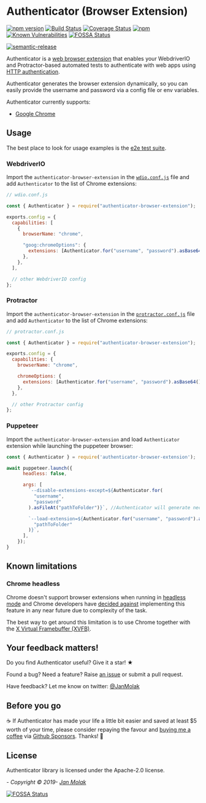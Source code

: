 # Authenticator (Browser Extension)

[![npm version](https://badge.fury.io/js/authenticator-browser-extension.svg)](https://badge.fury.io/js/authenticator-browser-extension)
[![Build Status](https://travis-ci.org/jan-molak/authenticator-browser-extension.svg?branch=master)](https://travis-ci.org/jan-molak/authenticator-browser-extension)
[![Coverage Status](https://coveralls.io/repos/github/jan-molak/authenticator-browser-extension/badge.svg)](https://coveralls.io/github/jan-molak/authenticator-browser-extension)
[![npm](https://img.shields.io/npm/dm/authenticator-browser-extension.svg)](https://npm-stat.com/charts.html?package=authenticator-browser-extension)
[![Known Vulnerabilities](https://snyk.io/test/github/jan-molak/authenticator-browser-extension/badge.svg)](https://snyk.io/test/github/jan-molak/authenticator-browser-extension)
[![FOSSA Status](https://app.fossa.io/api/projects/git%2Bgithub.com%2Fjan-molak%2Fauthenticator-browser-extension.svg?type=shield)](https://app.fossa.io/projects/git%2Bgithub.com%2Fjan-molak%2Fauthenticator-browser-extension?ref=badge_shield)

[![semantic-release](https://img.shields.io/badge/%20%20%F0%9F%93%A6%F0%9F%9A%80-semantic--release-e10079.svg)](https://github.com/semantic-release/semantic-release)

Authenticator is a [web browser extension](https://developer.mozilla.org/en-US/docs/Mozilla/Add-ons/WebExtensions)
that enables your WebdriverIO and Protractor-based automated tests to authenticate with web apps
using [HTTP authentication](https://developer.mozilla.org/en-US/docs/Web/HTTP/Authentication).

Authenticator generates the browser extension dynamically, so you can easily provide the username and password
via a config file or env variables.

Authenticator currently supports:

- [Google Chrome](https://www.google.co.uk/chrome/)

## Usage

The best place to look for usage examples is the [e2e test suite](https://github.com/jan-molak/authenticator-browser-extension/tree/master/e2e).

### WebdriverIO

Import the `authenticator-browser-extension` in the [`wdio.conf.js`](https://webdriver.io/docs/options.html) file and add `Authenticator` to the list of Chrome extensions:

```javascript
// wdio.conf.js

const { Authenticator } = require("authenticator-browser-extension");

exports.config = {
  capabilities: [
    {
      browserName: "chrome",

      "goog:chromeOptions": {
        extensions: [Authenticator.for("username", "password").asBase64()],
      },
    },
  ],

  // other WebdriverIO config
};
```

### Protractor

Import the `authenticator-browser-extension` in the [`protractor.conf.js`](https://www.protractortest.org/#/api-overview#example-config-file) file and add `Authenticator` to the list of Chrome extensions:

```javascript
// protractor.conf.js

const { Authenticator } = require("authenticator-browser-extension");

exports.config = {
  capabilities: {
    browserName: "chrome",

    chromeOptions: {
      extensions: [Authenticator.for("username", "password").asBase64()],
    },
  },

  // other Protractor config
};
```

### Puppeteer

Import the `authenticator-browser-extension` and load `Authenticator` extension while launching the puppeteer browser:

```javascript
const { Authenticator } = require('authenticator-browser-extension');

await puppeteer.launch({
      headless: false,

      args: [
        `--disable-extensions-except=${Authenticator.for(
          "username",
          "password"
        ).asFileAt("pathToFolder")}`, //Authenticator will generate necessary files in pathToFolder

        `--load-extension=${Authenticator.for("username", "password").asFileAt(
          "pathToFolder"
        )}`,
      ],
    });
}
```

## Known limitations

### Chrome headless

Chrome doesn't support browser extensions when running in [headless mode](https://developers.google.com/web/updates/2017/04/headless-chrome) and Chrome developers have [decided against](https://bugs.chromium.org/p/chromium/issues/detail?id=706008#c5) implementing this feature in any near future due to complexity of the task.

The best way to get around this limitation is to use Chrome together with
the [X Virtual Framebuffer (XVFB)](https://en.wikipedia.org/wiki/Xvfb).

## Your feedback matters!

Do you find Authenticator useful? Give it a star! ★

Found a bug? Need a feature? Raise [an issue](https://github.com/jan-molak/authenticator-browser-extension/issues?q=is%3Aopen) or submit a pull request.

Have feedback? Let me know on twitter: [@JanMolak](https://twitter.com/JanMolak)

## Before you go

☕ If Authenticator has made your life a little bit easier and saved at least \$5 worth of your time,
please consider repaying the favour and [buying me a coffee](https://github.com/sponsors/jan-molak) via [Github Sponsors](https://github.com/sponsors/jan-molak). Thanks! 🙏

## License

Authenticator library is licensed under the Apache-2.0 license.

_- Copyright &copy; 2019- [Jan Molak](https://janmolak.com)_

[![FOSSA Status](https://app.fossa.io/api/projects/git%2Bgithub.com%2Fjan-molak%2Fauthenticator-browser-extension.svg?type=large)](https://app.fossa.io/projects/git%2Bgithub.com%2Fjan-molak%2Fauthenticator-browser-extension?ref=badge_large)

